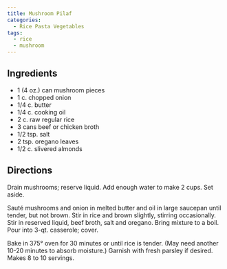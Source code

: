 ```yaml
---
title: Mushroom Pilaf
categories:
  - Rice Pasta Vegetables
tags:
  - rice
  - mushroom
---
```


## Ingredients

- 1 (4 oz.) can mushroom pieces
- 1 c. chopped onion
- 1/4 c. butter
- 1/4 c. cooking oil
- 2 c. raw regular rice
- 3 cans beef or chicken broth
- 1/2 tsp. salt
- 2 tsp. oregano leaves
- 1/2 c. slivered almonds

## Directions

Drain mushrooms; reserve liquid. Add enough water to make 2 cups. Set aside.

Sauté mushrooms and onion in melted butter and oil in large saucepan until tender, but not
brown. Stir in rice and brown slightly, stirring occasionally. Stir in reserved liquid, beef broth,
salt and oregano. Bring mixture to a boil. Pour into 3-qt. casserole; cover.

Bake in 375° oven for 30 minutes or until rice is tender. (May need another 10-20 minutes to
absorb moisture.) Garnish with fresh parsley if desired. Makes 8 to 10 servings.
